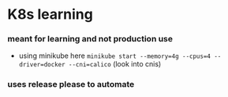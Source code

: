 # K8s learning

### meant for learning and not production use

- using minikube here `minikube start --memory=4g --cpus=4 --driver=docker --cni=calico` (look into cnis)

### uses release please to automate
